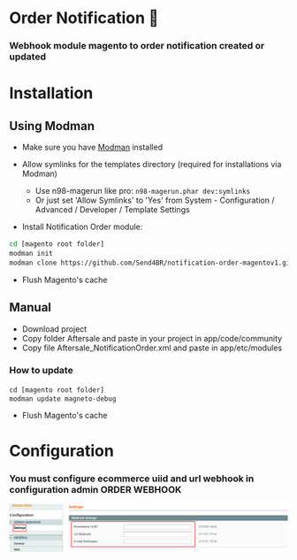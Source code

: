 # Order Notification :loudspeaker:

### Webhook module magento to order notification created or updated

# Installation

## Using Modman

- Make sure you have [Modman](https://github.com/colinmollenhour/modman) installed
- Allow symlinks for the templates directory (required for installations via Modman)
    - Use n98-magerun like pro: `n98-magerun.phar dev:symlinks`
    - Or just set 'Allow Symlinks' to 'Yes' from System - Configuration / Advanced / Developer / Template Settings

- Install Notification Order module:
```bash
cd [magento root folder]
modman init
modman clone https://github.com/Send4BR/notification-order-magentov1.git
```
- Flush Magento's cache

## Manual

- Download project
- Copy folder Aftersale and paste in your project in app/code/community
- Copy file Aftersale_NotificationOrder.xml and paste in app/etc/modules

### How to update
```
cd [magento root folder]
modman update magneto-debug
```
- Flush Magento's cache

# Configuration

### You must configure ecommerce uiid and url webhook in configuration admin ORDER WEBHOOK

![Alt text](./assets/module_webhook.png?raw=true "Title")


